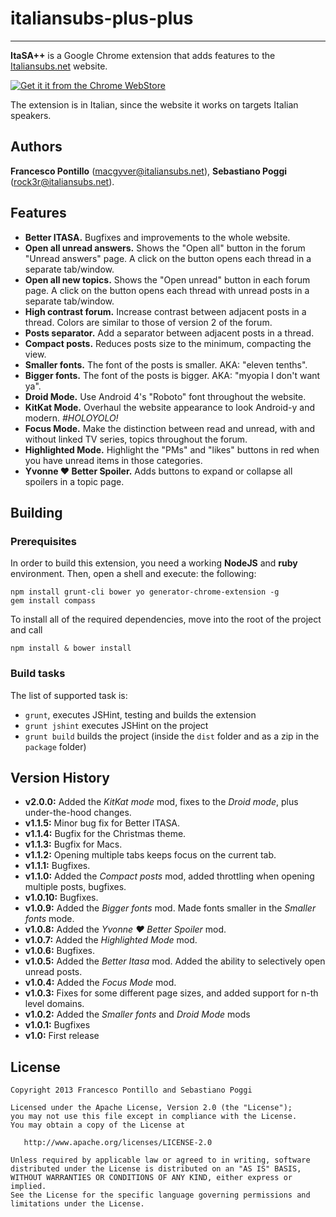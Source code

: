 # italiansubs-plus-plus

---

**ItaSA++** is a Google Chrome extension that adds features to the [Italiansubs.net](http://www.italiansubs.net "ItaSA") website.

[![Get it it from the Chrome WebStore](https://developers.google.com/chrome/web-store/images/branding/ChromeWebStore_Badge_v2_340x96.png "Get it it from the Chrome WebStore")](https://chrome.google.com/webstore/detail/italiansubs++/pmgjnimdciihbnpncflnkcmjpkmklooh)

The extension is in Italian, since the website it works on targets Italian speakers.

## Authors

**Francesco Pontillo** (<macgyver@italiansubs.net>), **Sebastiano Poggi** (<rock3r@italiansubs.net>).

## Features
 
* **Better ITASA.** Bugfixes and improvements to the whole website.
* **Open all unread answers.** Shows the "Open all" button in the forum "Unread answers" page. A click on the button opens each thread in a separate tab/window.
* **Open all new topics.** Shows the "Open unread" button in each forum page. A click on the button opens each thread with unread posts in a separate tab/window.
* **High contrast forum.** Increase contrast between adjacent posts in a thread. Colors are similar to those of version 2 of the forum.
* **Posts separator.** Add a separator between adjacent posts in a thread.
* **Compact posts.** Reduces posts size to the minimum, compacting the view.
* **Smaller fonts.** The font of the posts is smaller. AKA: "eleven tenths".
* **Bigger fonts.** The font of the posts is bigger. AKA: "myopia I don't want ya".
* **Droid Mode.** Use Android 4's "Roboto" font throughout the website.
* **KitKat Mode.** Overhaul the website appearance to look Android-y and modern. *#HOLOYOLO!*
* **Focus Mode.** Make the distinction between read and unread, with and without linked TV series, topics throughout the forum.
* **Highlighted Mode.** Highlight the "PMs" and "likes" buttons in red when you have unread items in those categories.
* **Yvonne ♥ Better Spoiler.** Adds buttons to expand or collapse all spoilers in a topic page.

## Building

### Prerequisites

In order to build this extension, you need a working **NodeJS** and **ruby** environment. Then, open a shell and execute: the following:

	npm install grunt-cli bower yo generator-chrome-extension -g
	gem install compass

To install all of the required dependencies, move into the root of the project and call

	npm install & bower install

### Build tasks

The list of supported task is:
* `grunt`, executes JSHint, testing and builds the extension
* `grunt jshint` executes JSHint on the project
* `grunt build` builds the project (inside the `dist` folder and as a zip in the `package` folder)

## Version History

* **v2.0.0:** Added the *KitKat mode* mod, fixes to the *Droid mode*, plus under-the-hood changes.
* **v1.1.5:** Minor bug fix for Better ITASA.
* **v1.1.4:** Bugfix for the Christmas theme.
* **v1.1.3:** Bugfix for Macs.
* **v1.1.2:** Opening multiple tabs keeps focus on the current tab.
* **v1.1.1:** Bugfixes.
* **v1.1.0:** Added the *Compact posts* mod, added throttling when opening multiple posts, bugfixes.
* **v1.0.10:** Bugfixes.
* **v1.0.9:** Added the *Bigger fonts* mod. Made fonts smaller in the *Smaller fonts* mode.
* **v1.0.8:** Added the *Yvonne ♥ Better Spoiler* mod.
* **v1.0.7:** Added the *Highlighted Mode* mod.
* **v1.0.6:** Bugfixes.
* **v1.0.5:** Added the *Better Itasa* mod. Added the ability to selectively open unread posts.
* **v1.0.4:** Added the *Focus Mode* mod.
* **v1.0.3:** Fixes for some different page sizes, and added support for n-th level domains.
* **v1.0.2:** Added the *Smaller fonts* and *Droid Mode* mods
* **v1.0.1:** Bugfixes
* **v1.0:** First release

## License

```
Copyright 2013 Francesco Pontillo and Sebastiano Poggi

Licensed under the Apache License, Version 2.0 (the "License");
you may not use this file except in compliance with the License.
You may obtain a copy of the License at

   http://www.apache.org/licenses/LICENSE-2.0

Unless required by applicable law or agreed to in writing, software
distributed under the License is distributed on an "AS IS" BASIS,
WITHOUT WARRANTIES OR CONDITIONS OF ANY KIND, either express or implied.
See the License for the specific language governing permissions and
limitations under the License.
```
